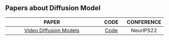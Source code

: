 ## Papers about Diffusion Model
|<img width=310/>PAPER<img width=310/>|<img width=30/>CODE<img width=30/>|CONFERENCE|
|:----:|:----:|:----:|
| [Video Diffusion Models]([https://arxiv.org/abs/2210.04388](https://arxiv.org/abs/2204.03458))|[Code]([https://github.com/HeimingX/semi_seg_proto](https://github.com/lucidrains/video-diffusion-pytorch))|NeurIPS22|

